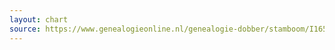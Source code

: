 ```yaml
---
layout: chart
source: https://www.genealogieonline.nl/genealogie-dobber/stamboom/I1650/stambos.php
---
```

